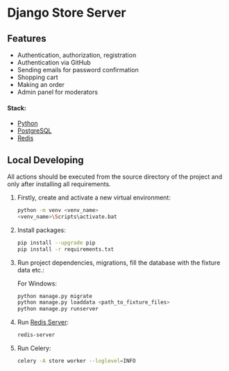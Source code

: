 # Django Store Server

## Features
<ul>
    <li>Authentication, authorization, registration</li>
    <li>Authentication via GitHub</li>
    <li>Sending emails for password confirmation</li>
    <li>Shopping cart</li>
    <li>Making an order</li>
    <li>Admin panel for moderators</li>
</ul>

#### Stack:

- [Python](https://www.python.org/downloads/)
- [PostgreSQL](https://www.postgresql.org/)
- [Redis](https://redis.io/)

## Local Developing

All actions should be executed from the source directory of the project and only after installing all requirements.

1. Firstly, create and activate a new virtual environment:
   ```bash
   python -m venv <venv_name>
   <venv_name>\Scripts\activate.bat
   ```
   
2. Install packages:
   ```bash
   pip install --upgrade pip
   pip install -r requirements.txt
   ```
   
3. Run project dependencies, migrations, fill the database with the fixture data etc.:
    
    For Windows:
   ```bash
   python manage.py migrate
   python manage.py loaddata <path_to_fixture_files>
   python manage.py runserver 
   ```
   
4. Run [Redis Server](https://redis.io/docs/getting-started/installation/):
   ```bash
   redis-server
   ```
   
5. Run Celery:
   ```bash
   celery -A store worker --loglevel=INFO
   ```
